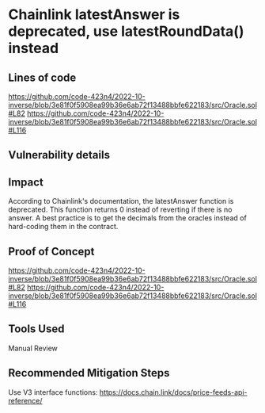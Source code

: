 # Chainlink latestAnswer is deprecated, use latestRoundData() instead
## Lines of code
https://github.com/code-423n4/2022-10-inverse/blob/3e81f0f5908ea99b36e6ab72f13488bbfe622183/src/Oracle.sol#L82
https://github.com/code-423n4/2022-10-inverse/blob/3e81f0f5908ea99b36e6ab72f13488bbfe622183/src/Oracle.sol#L116

## Vulnerability details
## Impact
According to Chainlink's documentation, the latestAnswer function is deprecated. This function returns 0 instead of reverting if there is no answer. A best practice is to get the decimals from the oracles instead of hard-coding them in the contract.

## Proof of Concept
https://github.com/code-423n4/2022-10-inverse/blob/3e81f0f5908ea99b36e6ab72f13488bbfe622183/src/Oracle.sol#L82
https://github.com/code-423n4/2022-10-inverse/blob/3e81f0f5908ea99b36e6ab72f13488bbfe622183/src/Oracle.sol#L116

## Tools Used
Manual Review

## Recommended Mitigation Steps
Use V3 interface functions: https://docs.chain.link/docs/price-feeds-api-reference/